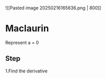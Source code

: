![[Pasted image 20250216165636.png | 800]]

# Maclaurin
Represent a = 0

## Step
1.Find the derivative

